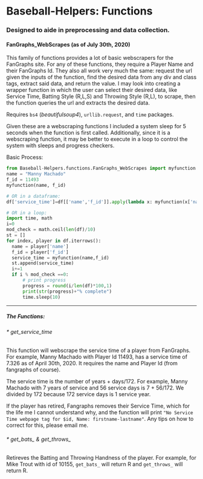 # Baseball-Helpers: Functions
### Designed to aide in preprocessing and data collection.

#### FanGraphs_WebScrapes (as of July 30th, 2020)
  This family of functions provides a lot of basic webscrapers for the FanGraphs site. For any of these functions, they require a Player Name and their FanGraphs Id. They also all work very much the same: request the url given the inputs of the function, find the desired data from any div and class tags, extract said data, and return the value. I may look into creating a wrapper function in which the user can select their desired data, like Service Time, Batting Style (R,L,S) and Throwing Style (R,L), to scrape, then the function queries the url and extracts the desired data.
  
  Requires `bs4` (*beautifulsoup4*), `urllib.request`, and `time` packages.
  
  Given these are a webscraping functions I included a system sleep for 5 seconds when the function is first called. Additionally, since it is a webscraping function, it may be better to execute in a loop to control the system with sleeps and progress checkers.
  
Basic Process:
  ```python
from Baseball-Helpers.functions.FanGraphs_WebScrapes import myfunction
name = "Manny Machado"
f_id = 11493
myfunction(name, f_id)
  
# OR in a dataframe:
df['service_time']=df[['name','f_id']].apply(lambda x: myfunction(x['name'], x['f_id']), axis=1)
  
# OR in a loop:
import time, math
i=0
mod_check = math.ceil(len(df)/10)
st = [] 
for index, player in df.iterrows():
    name = player['name']
    f_id = player['f_id']
    service_time = myfunction(name,f_id)
    st.append(service_time)
    i+=1
    if i % mod_check ==0:
        # print progress
        progress = round(i/len(df)*100,1)
        print(str(progress)+"% complete")
        time.sleep(10)
```
*****
##### The Functions:
###### * get_service_time  
  This function will webscrape the service time of a player from FanGraphs. For example, Manny Machado with Player Id 11493, has a service time of 7.326 as of April 30th, 2020. It requires the name and Player Id (from fangraphs of course).  

  The service time is the number of years + days/172. For example, Manny Machado with 7 years of service and 56 service days is 7 + 56/172. We divided by 172 because 172 service days is 1 service year.
  
   If the player has retired, Fangraphs removes their Service Time, which for the life me I cannot understand why, and the function will print `"No Service Time webpage tag for $id, Name: firstname-lastname"`.  Any tips on how to correct for this, please email me.
 
###### * get_bats_ & get_throws_
   Retireves the Batting and Throwing Handness of the player. For example, for Mike Trout with id of 10155, `get_bats_` will return R and `get_throws_` will return R.
